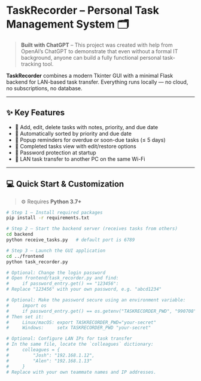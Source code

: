 # TaskRecorder – Personal Task Management System 🗂️

> **Built with ChatGPT** – This project was created with help from OpenAI’s ChatGPT to demonstrate that even without a formal IT background, anyone can build a fully functional personal task-tracking tool.

**TaskRecorder** combines a modern Tkinter GUI with a minimal Flask backend for LAN-based task transfer. Everything runs locally — no cloud, no subscriptions, no database.

---

## ✨ Key Features

- 📝 Add, edit, delete tasks with notes, priority, and due date  
- 📌 Automatically sorted by priority and due date  
- 🔔 Popup reminders for overdue or soon-due tasks (≤ 5 days)  
- 📂 Completed tasks view with edit/restore options  
- 🔐 Password protection at startup  
- 🔄 LAN task transfer to another PC on the same Wi-Fi  

---

## 💻 Quick Start & Customization

> ⚙️ Requires **Python 3.7+**

```bash
# Step 1 — Install required packages
pip install -r requirements.txt

# Step 2 — Start the backend server (receives tasks from others)
cd backend
python receive_tasks.py   # default port is 6789

# Step 3 — Launch the GUI application
cd ../frontend
python task_recorder.py

# Optional: Change the login password
# Open frontend/task_recorder.py and find:
#     if password_entry.get() == "123456":
# Replace "123456" with your own password, e.g. "abcd1234"

# Optional: Make the password secure using an environment variable:
#     import os
#     if password_entry.get() == os.getenv("TASKRECORDER_PWD", "990708"):
# Then set it:
#     Linux/macOS: export TASKRECORDER_PWD="your-secret"
#     Windows:     setx TASKRECORDER_PWD "your-secret"

# Optional: Configure LAN IPs for task transfer
# In the same file, locate the `colleagues` dictionary:
#     colleagues = {
#         "Josh": "192.168.1.12",
#         "Alen": "192.168.1.13"
#     }
# Replace with your own teammate names and IP addresses.

